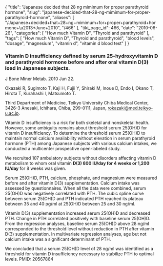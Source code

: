 {
    "title": "Japanese decided that 28 ng mimimum for proper parathyroid hormone",
    "slug": "japanese-decided-that-28-ng-mimimum-for-proper-parathyroid-hormone",
    "aliases": [
        "/Japanese+decided+that+28+ng+mimimum+for+proper+parathyroid+hormone+\u2013+June+2010",
        "/466"
    ],
    "tiki_page_id": 466,
    "date": "2010-06-26",
    "categories": [
        "How much Vitamin D",
        "Thyroid and parathyroid"
    ],
    "tags": [
        "How much Vitamin D",
        "Thyroid and parathyroid",
        "blood levels",
        "dosage",
        "magnesium",
        "vitamin d",
        "vitamin d blood test"
    ]
}


### Vitamin D insufficiency defined by serum 25-hydroxyvitamin D and parathyroid hormone before and after oral vitamin D(3) load in Japanese subjects.

J Bone Miner Metab. 2010 Jun 22. 

Okazaki R, Sugimoto T, Kaji H, Fujii Y, Shiraki M, Inoue D, Endo I, Okano T, Hirota T, Kurahashi I, Matsumoto T.

Third Department of Medicine, Teikyo University Chiba Medical Center, 3426-3 Anesaki, Ichihara, Chiba, 299-0111, Japan, rokazaki@med.teikyo-u.ac.jp.

Vitamin D insufficiency is a risk for both skeletal and nonskeletal health. However, some ambiguity remains about threshold serum 25(OH)D for vitamin D insufficiency. To determine the threshold serum 25(OH)D to maintain normal calcium availability without elevation in serum parathyroid hormone (PTH) among Japanese subjects with various calcium intakes, we conducted a multicenter prospective open-labeled study. 

We recruited 107 ambulatory subjects without disorders affecting vitamin D metabolism to whom oral vitamin  **D(3) 800 IU/day for 4 weeks or 1,200 IU/day**  for 8 weeks was given. 

Serum 25(OH)D, PTH, calcium, phosphate, and magnesium were measured before and after vitamin D(3) supplementation. Calcium intake was assessed by questionnaires. When all the data were combined, serum 25(OH)D was negatively correlated with PTH. The cubic spline curve between serum 25(OH)D and PTH indicated PTH reached its plateau between 35 and 40 pg/ml at 25(OH)D between 25 and 30 ng/ml. 

Vitamin D(3) supplementation increased serum 25(OH)D and decreased PTH. Change in PTH correlated positively with baseline serum 25(OH)D. From the regression analyses, baseline serum 25(OH)D above 28 ng/ml corresponded to the threshold level without reduction in PTH after vitamin D(3) supplementation. In multivariate regression analyses, age but not calcium intake was a significant determinant of PTH. 

We concluded that a serum 25(OH)D level of 28 ng/ml was identified as a threshold for vitamin D insufficiency necessary to stabilize PTH to optimal levels. PMID: 20567864